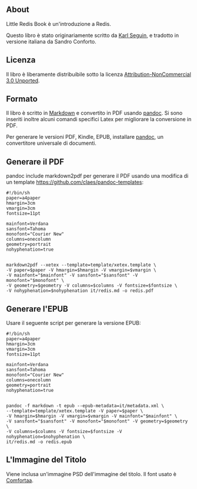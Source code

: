 ## About ##
Little Redis Book è un'introduzione a Redis.

Questo libro è stato originariamente scritto da [Karl Seguin](http://openmymind.net), e tradotto in versione italiana da Sandro Conforto.

<!---
Se è piaciuto questo libro, potrebbe interessare anche [The Little MongoDB Book](http://openmymind.net/2011/3/28/The-Little-MongoDB-Book/), in lingua inglese.
-->

## Licenza ##
Il libro è liberamente distribuibile sotto la licenza [Attribution-NonCommercial 3.0 Unported](<http://creativecommons.org/licenses/by-nc/3.0/legalcode>).

## Formato ##
Il libro è scritto in [Markdown](http://daringfireball.net/projects/markdown/) e convertito in PDF usando [pandoc](http://johnmacfarlane.net/pandoc/). Si sono inseriti inoltre alcuni comandi specifici Latex per migliorare la conversione in PDF.

Per generare le versioni PDF, Kindle, EPUB, installare [pandoc](http://johnmacfarlane.net/pandoc/), un convertitore universale di documenti.


## Generare il PDF ##
pandoc include markdown2pdf per generare il PDF usando una modifica di un template <https://github.com/claes/pandoc-templates>:

	#!/bin/sh
	paper=a4paper
	hmargin=3cm
	vmargin=3cm
	fontsize=11pt

	mainfont=Verdana
	sansfont=Tahoma
	monofont="Courier New"
	columns=onecolumn
	geometry=portrait
	nohyphenation=true


	markdown2pdf --xetex --template=template/xetex.template \
	-V paper=$paper -V hmargin=$hmargin -V vmargin=$vmargin \
	-V mainfont="$mainfont" -V sansfont="$sansfont" -V monofont="$monofont" \
	-V geometry=$geometry -V columns=$columns -V fontsize=$fontsize \
	-V nohyphenation=$nohyphenation it/redis.md -o redis.pdf

## Generare l'EPUB ##
Usare il seguente script per generare la versione EPUB:

	#!/bin/sh
	paper=a4paper
	hmargin=3cm
	vmargin=3cm
	fontsize=11pt

	mainfont=Verdana
	sansfont=Tahoma
	monofont="Courier New"
	columns=onecolumn
	geometry=portrait
	nohyphenation=true


	pandoc -f markdown -t epub --epub-metadata=it/metadata.xml \
	--template=template/xetex.template -V paper=$paper \
	-V hmargin=$hmargin -V vmargin=$vmargin -V mainfont="$mainfont" \
	-V sansfont="$sansfont" -V monofont="$monofont" -V geometry=$geometry \
	-V columns=$columns -V fontsize=$fontsize -V nohyphenation=$nohyphenation \
	it/redis.md -o redis.epub


## L'Immagine del Titolo ##
Viene inclusa un'immagine PSD dell'immagine del titolo. Il font usato è [Comfortaa](http://www.dafont.com/comfortaa.font).

